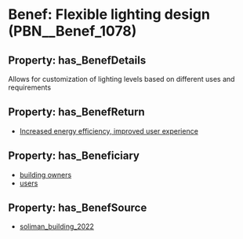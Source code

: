 # Benef: __Flexible lighting design__ (PBN__Benef_1078)

## Property: has_BenefDetails

Allows for customization of lighting levels based on different uses and requirements

## Property: has_BenefReturn

* [Increased energy efficiency, improved user experience](../BenefReturn/PBN__BenefReturn_1204)

## Property: has_Beneficiary

* [building owners](../Stakeholder/PBN__Stakeholder_80)
* [users](../Stakeholder/PBN__Stakeholder_430)

## Property: has_BenefSource

* [soliman_building_2022](../Article/PBN__Article_224)

